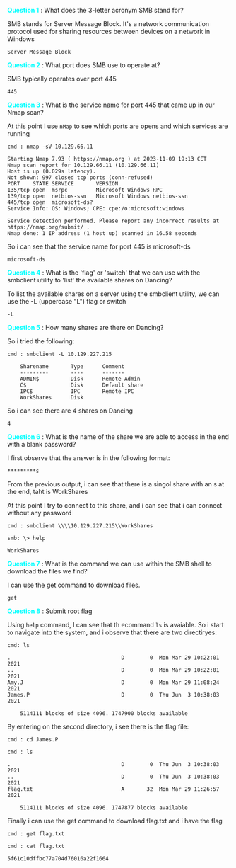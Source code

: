 <span style="color:cyan">**Question 1**</span> : What does the 3-letter acronym SMB stand for?

SMB stands for Server Message Block. It's a network communication protocol used for sharing resources between devices on a network in Windows

    Server Message Block

<span style="color:cyan">**Question 2**</span> : What port does SMB use to operate at?

SMB typically operates over port 445

    445

<span style="color:cyan">**Question 3**</span> : What is the service name for port 445 that came up in our Nmap scan?

At this point I use `nMap` to see which ports are opens and which services are running

```
cmd : nmap -sV 10.129.66.11

Starting Nmap 7.93 ( https://nmap.org ) at 2023-11-09 19:13 CET
Nmap scan report for 10.129.66.11 (10.129.66.11)
Host is up (0.029s latency).
Not shown: 997 closed tcp ports (conn-refused)
PORT    STATE SERVICE       VERSION
135/tcp open  msrpc         Microsoft Windows RPC
139/tcp open  netbios-ssn   Microsoft Windows netbios-ssn
445/tcp open  microsoft-ds?
Service Info: OS: Windows; CPE: cpe:/o:microsoft:windows

Service detection performed. Please report any incorrect results at https://nmap.org/submit/ .
Nmap done: 1 IP address (1 host up) scanned in 16.58 seconds
```

So i can see that the service name for port 445 is microsoft-ds

    microsoft-ds

<span style="color:cyan">**Question 4**</span> : What is the 'flag' or 'switch' that we can use with the smbclient utility to 'list' the available shares on Dancing?

To list the available shares on a server using the smbclient utility, we can use the -L (uppercase "L") flag or switch

    -L

<span style="color:cyan">**Question 5**</span> : How many shares are there on Dancing?

So i tried the following: 

```
cmd : smbclient -L 10.129.227.215

	Sharename       Type      Comment
	---------       ----      -------
	ADMIN$          Disk      Remote Admin
	C$              Disk      Default share
	IPC$            IPC       Remote IPC
	WorkShares      Disk 
```

So i can see there are 4 shares on Dancing

    4

<span style="color:cyan">**Question 6**</span> : What is the name of the share we are able to access in the end with a blank password?

I first observe that the answer is in the following format: 

```
*********s
```

From the previous output, i can see that there is a singol share with an s at the end, taht is WorkShares

At this point I try to connect to this share, and i can see that i can connect without any password

```
cmd : smbclient \\\\10.129.227.215\\WorkShares

smb: \> help
```

    WorkShares

<span style="color:cyan">**Question 7**</span> : What is the command we can use within the SMB shell to download the files we find?

I can use the get command to download files.

    get

<span style="color:cyan">**Question 8**</span> : Submit root flag

Using `help` command, I can see that th ecommand `ls` is avaiable. So i start to navigate into the system, and i observe that there are two directiryes: 

```
cmd: ls

.                                   D        0  Mon Mar 29 10:22:01 2021
..                                  D        0  Mon Mar 29 10:22:01 2021
Amy.J                               D        0  Mon Mar 29 11:08:24 2021
James.P                             D        0  Thu Jun  3 10:38:03 2021

	5114111 blocks of size 4096. 1747900 blocks available
```

By entering on the second directory, i see there is the flag file: 

```
cmd : cd James.P

cmd : ls

.                                   D        0  Thu Jun  3 10:38:03 2021
..                                  D        0  Thu Jun  3 10:38:03 2021
flag.txt                            A       32  Mon Mar 29 11:26:57 2021

	5114111 blocks of size 4096. 1747877 blocks available
```

Finally i can use the get command to download flag.txt and i have the flag

```
cmd : get flag.txt

cmd : cat flag.txt
```

    5f61c10dffbc77a704d76016a22f1664






